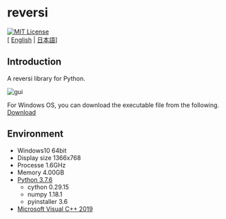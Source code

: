 # reversi
[![MIT License](http://img.shields.io/badge/license-MIT-blue.svg?style=flat)](LICENSE)
<br>
[ [English](https://github.com/y-tetsu/reversi/blob/master/README.md) | [日本語](https://github.com/y-tetsu/reversi/blob/master/README.ja.md)]<br>

## Introduction
A reversi library for Python.<br>

![gui](https://github.com/y-tetsu/reversi/blob/master/image/reversi_en.gif?raw=true)

For Windows OS, you can download the executable file from the following.<br>
[Download](https://github.com/y-tetsu/reversi/releases)

## Environment
- Windows10 64bit<br>
- Display size 1366x768
- Processe 1.6GHz
- Memory 4.00GB
- [Python 3.7.6](https://www.python.org/downloads/release/python-376/)<br>
    - cython 0.29.15<br>
    - numpy 1.18.1<br>
    - pyinstaller 3.6<br>
- [Microsoft Visual C++ 2019](https://visualstudio.microsoft.com/downloads/?utm_medium=microsoft&utm_source=docs.microsoft.com&utm_campaign=button+cta&utm_content=download+vs2019+rc)<br>
